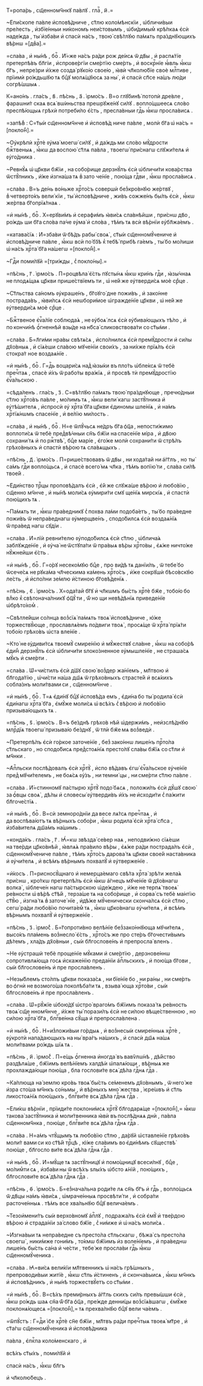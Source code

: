 Т=ропа́рь , сщ҃енномч҃нкꙋ па́влꙋ . глаⷭ҇ , и҃ .=

~Е҆пи́скопе па́вле и҆сповѣ́дниче , ст҃лю коло́мѣнскїи , ѡ҆бличи́выи пре́лесть , и҆збїе́нныи ни́кономъ неи́стовымъ , ѡ҆би́димым̾ крѣ́пкаѧ є҆сѝ наде́жда , ты̀ и҆зба́ви и҆ спасѝ на́съ , твою̀ свѣ́тлꙋю па́мѧть пра́зднꙋющихъ вѣ́рнѡ =[двⷤа].=

=сла́ва , и҆ ны́нѣ , боⷢ҇ . И҆́=же на́съ ра́ди рож де́исѧ ѿ дв҃ы , и҆ распѧ́тїе претерпѣ́въ бл҃гі́и , и҆спрове́ргїи сме́ртїю сме́рть , и҆ воскрⷭ҇нїе ꙗ҆́вль ꙗ҆́кѡ бг҃ъ , непре́зри и҆́хже созда̀ рꙋко́ю свое́ю , ꙗ҆вѝ чл҃колю́бїе своѐ млⷭ҇тиве , прїимѝ ро́ждьшꙋю тѧ бцⷣꙋ молѧ́щꙋюсѧ за ны̀ , и҆ спасѝ сп҃се на́шъ лю́ди согрѣ́шшыѧ .

К=ано́нъ . гла́съ , в҃ . пѣ́снь , а҃ . і҆рмо́съ . В=о глꙋбинѣ̀ потопѝ дре́вле , фараѡни́т скаѧ всѧ̀ вѡ́иньства преѡрꙋже́нꙋ си́лꙋ . вопло́щшеесѧ сло́во преспѣ́ющыѧ грѣхѝ потреби́ло є҆́сть , пресла́вныи гдⷭ҇ь ꙗ҆́кѡ просла́висѧ .

=запѣ́в̾ : С=т҃ы́и сщ҃енномч҃нче и҆ и҆сповѣ́д ниче па́вле , молѝ бг҃а ѡ҆ на́съ =[покло́н̾].=

~Оу҆крѣпѝ хрⷭ҇тѐ ᲂу҆ма̀ моегѡ̀ си́лꙋ , и҆ да́ждь ми сло́во мꙋ́дрости бжⷭ҇твеныѧ , ꙗ҆́кѡ да воспою̀ ст҃лѧ па́вла , твоегѡ̀ при́снагѡ слꙋжи́телѧ и҆ ᲂу҆го́дника .

~Ревнꙋ́ѧ ѡ҆ цр҃кви бж҃їи , на собо́рище дерзнꙋ́лъ є҆сѝ ѡ҆бличи́ти кова́рства ѿстꙋ́пникъ , и҆́же и҆згна́ша тѧ в̾ зато че́нїе , пою́ща гдⷭ҇ви , ꙗ҆́кѡ просла́висѧ .

=сла́ва . В=ъ де́нь во́ньже хрⷭ҇то́съ совершѝ без̾кро́внꙋю же́ртвꙋ , в̾ четверто́къ вели́ кїи , ты̀ и҆сповѣ́дниче , жи́въ сожже́нъ бы́лъ є҆сѝ , ꙗ҆́кѡ же́ртва бг҃опрїѧ́тнаѧ .

=и҆ ны́нѣ , боⷢ҇ . Х=ерꙋви́мъ и҆ серафи́мъ ꙗ҆ви́сѧ сла́внѣйши , при́снѡ дв҃о , ро́ждь ши бг҃а сло́ва па́че ᲂу҆ма̀ и҆ сло́ва , тѣ́мъ тѧ всѝ вѣ́рнїи ᲂу҆бл҃жа́емъ .

=катава́сїѧ : И҆=зба́ви ѿ бѣ́дъ рабы̀ своѧ̀ , ст҃ы́и сщ҃енномꙋ́чениче и҆ и҆сповѣ́дниче па́вле , ꙗ҆́кѡ всѝ по́ бз҃ѣ к̾ тебѣ̀ прибѣ га́емъ , ты́ бо мо́лиши ѡ҆ на́съ хрⷭ҇та̀ бг҃а на́шегѡ =[покло́н̾].=

~Гдⷭ҇и поми́лꙋй =[три́жды , с̾ покло́ны].=

=пѣ́снь , г҃ . і҆рмо́съ . П=роцвѣла̀ є҆́сть пꙋсты́нѧ ꙗ҆́кѡ кри́нъ гдⷭ҇и , ꙗ҆зы́чнаѧ не плодѧ́щаѧ цр҃кви прише́ствїемъ ти , ѡ҆ не́й же ᲂу҆тверди́сѧ моѐ срⷣце .

~Ст҃льства са́номъ ᲂу҆краше́нъ , бг҃оꙋго́ дне пожи́въ , и҆ зако́нне пострада́въ , ꙗ҆ви́лсѧ є҆сѝ неѡбори́мое ѡ҆гражде́нїе цр҃кви , ѡ҆ не́й же ᲂу҆тверди́сѧ моѐ срⷣце .

~Бжⷭ҇твеное є҆ѵⷢ҇а́лїе соблюда́ѧ , не ᲂу҆боѧ́ лсѧ є҆сѝ ᲂу҆бива́ющыхъ тѣ́ло , и҆ по кончи́нѣ ѻ҆́гненнѣй взы́де на нб҃са̀ сликовствова́ти со ст҃ы́ми .

=сла́ва . Б=л҃ги́ми нра́вы свѣтѧ́сѧ , и҆спо́лнилсѧ є҆сѝ премꙋ́дрости и҆ си́лы дх҃о́вныѧ , и҆ сїѧ́еши сла́вою мꙋче́нїи свои́хъ , за ни́хже прїѧ́лъ є҆сѝ стокра́т ное воздаѧ́нїе .

=и҆ ны́нѣ , боⷢ҇ . Г=дⷭ҇ь воцари́сѧ над̾ ꙗ҆зы́ки въ пло́ть ѡ҆бле́ксѧ ѿ тебѐ пречⷭ҇таѧ , спасѐ и҆́хъ ѿ рабо́ты вра́жїѧ , и҆ просвѣ тѝ премꙋ́дростїю є҆ѵⷢ҇а́льскою .

=сѣда́ленъ . гла́съ , з҃ . С=вѣ́тлꙋю па́мѧть твою̀ пра́зднꙋюще , пречю́дныи ст҃лю хрⷭ҇то́въ па́вле , мо́лимъ тѧ , ꙗ҆́кѡ вели́ кагѡ застꙋ́пника и҆ ᲂу҆тѣ́шителѧ , и҆спросѝ ᲂу҆ хрⷭ҇та̀ бг҃а цр҃кви є҆диномы шле́нїѧ , и҆ на́мъ хрⷭ҇тїѧ́нѡмъ спасе́нїе , и҆ ве́лїю ми́лость .

=сла́ва , и҆ ны́нѣ , боⷢ҇ . Н=е ѿлꙋ́чьсѧ не́дръ бг҃а ѻ҆ц҃а , непости́жимо воплоти́сѧ ѿ тебѐ пред̾вѣ́чныи сн҃ъ бж҃їи на спасе́нїе мі́ра , и҆ дв҃ою сохрани́ тѧ и҆ по ржⷭ҇твѣ̀ , бцⷣе марі́е , є҆го́же молѝ сохрани́ти ѿ стрѣ́лъ грѣхо́вныхъ и҆ спастѝ вѣ́рою тѧ сла́вѧщыхъ .

=пѣ́снь , д҃ . і҆рмо́съ . П=рише́ствовавъ ѿ дв҃ы , ни хода́тай ни а҆́гг҃лъ , но ты̀ са́мъ гдⷭ҇и вопло́щьсѧ , и҆ спасѐ всего́ мѧ чл҃ка , тѣ́мъ вопїю́ ти , сла́ва си́лѣ твое́й .

~Е҆ди́нство трⷪ҇цы проповѣ́далъ є҆сѝ , є҆́й же слꙋжа́ше вѣ́рою и҆ любо́вїю , сщ҃енно мч҃нче , и҆ ны́нѣ моли́сѧ ᲂу҆мири́ти смꙋ ще́нїѧ мирскі́ѧ , и҆ спастѝ пою́щихъ тѧ .

~Па́мѧть ти , ꙗ҆́кѡ пра́ведникꙋ с̾ похва ла́ми подоба́етъ , ты́ бо пра́ведне пожи́въ ѿ непра́веднагѡ ᲂу҆мерщве́нъ , сподо́билсѧ є҆сѝ воздаѧ́нїѧ ѿ пра́вед нагѡ сꙋді́и .

=сла́ва . И҆=лїѝ ревни́телю ᲂу҆подо́билсѧ є҆сѝ ст҃лю , ѡ҆блича́ѧ заблꙋжде́нїе , и҆ ᲂу҆ча̀ не ѿстꙋпа́ти ѿ пра́выѧ вѣ́ры хрⷭ҇то́вы , є҆ѧ́же ничто́же нꙋ́жнейши є҆́сть .

=и҆ ны́нѣ , боⷢ҇ . Г=о́рꙋ несеко́мꙋю бцⷣе , про ви́дѣ тѧ данїи́лъ , ѿ тебе́ бо ѿсече́сѧ не рꙋка́ма чл҃ческима ка́мень хрⷭ҇то́съ , и҆́же сокрꙋшѝ бѣсо́вскꙋю ле́сть , и҆ и҆спо́лни зе́млю и҆́стиною бг҃овѣ́денїѧ .

=пѣ́снь , є҃ . і҆рмо́съ . Х=ода́тай бг҃ꙋ и҆ чл҃кѡмъ бы́сть хрⷭ҇тѐ бж҃е , тобо́ю бо влⷣко к̾ свѣтонача́лникꙋ ѻ҆ц҃ꙋ́ ти , ѿ́ но щи невѣ́дѣнїѧ приведе́нїе ѡ҆брѣто́хом̾ .

~Свѣтле́йши со́лнца воз̾сїѧ̀ па́мѧть твоѧ̀ и҆сповѣ́дниче , ю҆́же торжествꙋ́юще , прославлѧ́емъ по́двиги твоѧ̀ , просѧ́ще ѿ хрⷭ҇та̀ прїѧ́ти тобо́ю грѣхо́въ ѡ҆ста вле́нїе .

~Кто̀ не ᲂу҆диви́тсѧ твоемꙋ̀ смире́нїю и҆ мꙋ́жествꙋ сла́вне , ꙗ҆́кѡ на собо́рѣ є҆ди́н̾ дерзнꙋ́лъ є҆сѝ ѡ҆бличи́ти ѕлоко́зненное ᲂу҆мышле́нїе , не страша́сѧ мꙋ́къ и҆ сме́рти .

=сла́ва . Ѡ҆=чи́стилъ є҆сѝ д́ш҃ꙋ свою̀ воз̾дер жа́нїемъ , мл҃твою и҆ бл҃года́тїю , ѡ҆чи́сти на́ша дш҃ѧ ѿ грѣхо́вныхъ страсте́й и҆ всѧ́кихъ собла́знъ моли́твами си , сщ҃енномч҃нче .

=и҆ ны́нѣ , боⷢ҇ . Т=ѧ є҆ди́нꙋ бцⷣꙋ и҆сповѣ́да емъ , є҆ди́на бо ты̀ родила̀ є҆сѝ є҆ди́нагѡ хрⷭ҇та̀ бг҃а , є҆мꙋ́же моли́сѧ ѡ҆ всѣ́хъ с̾ вѣ́рою и҆ любо́вїю призыва́ющыхъ тѧ .

=пѣ́снь , ѕ҃ . і҆рмо́съ . В=ъ бе́зднѣ грѣхо́в нѣй ѡ҆держи́мъ , неи҆зслѣ́днꙋю млрⷭ҇дїѧ твоегѡ̀ призыва́ю бе́зднꙋ , ѿ тлѝ бж҃е мѧ воз̾ведѝ .

~Претерпѣ́лъ є҆сѝ го́ркое заточе́нїе , без̾ зако́ннѡ лише́нъ прⷭ҇то́ла ст҃льскаго , но сподо́бисѧ пред̾стоѧ́нїѧ престо́лꙋ сла́вы бж҃їѧ со ст҃ли и҆ мч҃нки .

~А҆пⷭ҇льски послѣ́довалъ є҆сѝ хрⷭ҇тꙋ̀ , и҆спо вѣ́давъ є҆гѡ̀ є҆ѵⷢ҇а́льское ᲂу҆че́нїе пред̾ мꙋчи́телемъ , не боѧ́сѧ ᲂу҆́зъ , ни темни́ цы , ни сме́рти ст҃лю па́вле .

=сла́ва . И҆́=стинномꙋ па́стырю хрⷭ҇тꙋ̀ подо́ бѧсѧ , положи́лъ є҆сѝ дꙋ́шꙋ свою̀ за ѻ҆́вцы своѧ̀ , дѣ́лы и҆ словесы̀ ᲂу҆тверди́въ и҆́хъ не и҆сходи́ти с̾ па́жити бл҃гоче́стїѧ .

=и҆ ны́нѣ , боⷢ҇ . В=сѝ земноро́днїи да весе лѧ́тсѧ пречⷭ҇таѧ , и҆ да воспѣва́ютъ тѧ вѣ́рныхъ собо́ри , ꙗ҆́кѡ родила̀ є҆сѝ хрⷭ҇та̀ сп҃са , и҆зба́вителѧ дш҃а́мъ на́шимъ .

=конда́къ . гла́съ , г҃ . Ꙗ҆́=кѡ звѣзда̀ се́вер наѧ , неподви́жно сїѧ́еши на тве́рди цр҃ко́внѣй , ꙗ҆влѧ́ѧ пра́вило вѣ́ры , є҆ѧ́же ра́ди пострада́лъ є҆сѝ , сщ҃енномꙋ́чениче па́вле , тѣ́мъ хрⷭ҇то́съ дарова́ тѧ цр҃кви свое́й наста́вника и҆ ᲂу҆чи́телѧ , и҆ всѣ́мъ вѣ́рнымъ похвалꙋ̀ и҆ ᲂу҆тверже́нїе .

=и҆́косъ . П=рисносꙋ́щнаго и҆ немерца́емаго свѣ́та хрⷭ҇та̀ зрѣ́ти жела́ѧ при́снѡ , кро́ткѡ претерпѣ́лъ є҆сѝ ꙗ҆́кѡ а҆́гнецъ мꙋче́нїе ѿ дх҃о́внагѡ волка̀ , ѡ҆блече́н нагѡ па́стырскою ѡ҆де́ждею , и҆́же не терпѧ̀ твоеѧ̀ ре́вности ѡ҆ вѣ́рѣ ст҃ѣ́й , терза́ше тѧ на собо́рище , и҆ сорва̀ съ тебѐ ма́нтїю ст҃ꙋ́ю , и҆згна̀ тѧ в̾ заточе́ нїе , и҆дѣ́же мꙋ́ченически сконча́лсѧ є҆сѝ ст҃лю , сегѡ̀ ра́ди любо́вїю почита́ем̾ тѧ , ꙗ҆́кѡ цр҃ко́внагѡ ᲂу҆чи́телѧ , и҆ всѣ́мъ вѣ́рнымъ похвалꙋ̀ и҆ ᲂу҆тверже́нїе .

=пѣ́снь , з҃ . і҆рмо́с̾ . Б=г҃опроти́вно велѣ́нїе без̾зако́ннꙋюща мꙋчи́телѧ , высо́къ пла́мень воз̾несло̀ є҆́сть , хрⷭ҇то́съ же про сте́ръ бг҃очести́вымъ дѣ́темъ , хла́дъ дх҃о́вныи , сы́и бл҃гослове́нъ и҆ препросла́ вленъ .

~Не ᲂу҆страшѝ тебѐ проще́нїе мꙋ́ками и҆ сме́ртїю , дерзнове́ннѡ сопротивлѧ́юща госѧ и҆скаже́нїю преда́нїи а҆пⷭ҇льскихъ , и҆ пою́ща бг҃ови , сы́и бл҃гослове́нъ и҆ пре просла́вленъ .

~Незы́блемъ сто́лпъ цр҃кви показа́сѧ , ни бїе́нїе бо , ни ра́ны , ни сме́рть во ѻ҆гнѝ не возмого́ша поколѣба́ти тѧ , взыва́ юща хрⷭ҇то́ви , сы́и бл҃гослове́нъ и҆ пре просла́вленъ .

=сла́ва . Ѡ҆=рꙋ́жїе ѡ҆бою́дꙋ ѡ҆стро̀ враго́мъ бж҃їимъ показа́ тѧ ре́вность твоѧ̀ сщ҃е нномч҃нче , и҆́хже ты̀ порази́лъ є҆сѝ не си́лою вѣще́ственною , но си́лою хрⷭ҇та̀ бг҃а , блгⷭ҇ве́нна сꙋ́ща и҆ препросла́влена .

=и҆ ны́нѣ , боⷢ҇ . Н=из̾ложи́выи го́рдыѧ , и҆ воз̾несы́и смире́нныѧ хрⷭ҇тѐ , ᲂу҆кротѝ напа́дающыхъ на ны̀ вра́гъ на́шихъ , и҆ спасѝ дш҃ѧ на́шѧ моли́твами ро́ждь шїѧ тѧ .

=пѣ́снь , и҃ . і҆рмо́с̾ . П=е́щь ѻ҆́гненна и҆ногда̀ въ вавѷлѡ́нѣ , дѣ́йство раздѣлѧ́ше , бж҃їимъ велѣ́нїемъ халдѣ́и ѡ҆палѧ́ющи , вѣ́рныѧ же прохлажда́ющи пою́ща , бла гослови́те всѧ̀ дѣ́ла гдⷭ҇нѧ гдⷭ҇а .

~Ка́плюща на́ землю кро́вь твоѧ̀ бы́сть се́менемъ дх҃о́внымъ , ѿ него́ же и҆зра сто́ша мч҃нкъ со́ньмы , и҆ вѣ́рныхъ мно́ жества , і҆єре́ѡвъ и҆ ст҃ль ликостоѧ́нїѧ пою́щыхъ , блгⷭ҇ви́те всѧ̀ дѣ́ла гдⷭ҇нѧ гдⷭ҇а .

~Е҆ли́кѡ вѣ́рнїи , прїиди́те поклони́мсѧ хрⷭ҇тꙋ̀ бл҃годарѧ́ще =[покло́н̾],= ꙗ҆́кѡ такова̀ застꙋ́пника и҆ моли́твенника ꙗ҆вѝ въ послѣ́днѧѧ днѝ , па́вла сщ҃енномч҃нка , пою́ще , блгⷭ҇ви́те всѧ̀ дѣ́ла гдⷭ҇нѧ гдⷭ҇а .

=сла́ва . Н=а́мъ чтꙋ́щымъ тѧ любо́вїю ст҃лю , да́рꙋй ѡ҆ставле́нїе грѣхо́въ моли́т вами си ко ст҃ѣ́й трⷪ҇цѣ , ю҆́же сла́вимъ во є҆ди́нѣмъ сꙋществѣ̀ пою́ще , бл҃госло ви́те всѧ̀ дѣ́ла гдⷭ҇нѧ гдⷭ҇а .

=и҆ ны́нѣ , боⷢ҇ . И҆=мꙋ́ще тѧ застꙋ́пницꙋ и҆ помо́щницꙋ всеси́лнꙋ , бцⷣе , мо́лим̾ти сѧ , и҆зба́ви ны ѿ всѣ́хъ ѕлы́хъ ѡ҆бсто ѧ́нїй , пою́щихъ , бл҃гослови́те всѧ̀ дѣ́ла гдⷭ҇нѧ гдⷭ҇а .

=пѣ́снь , ѳ҃ . і҆рмо́съ . Б=ез̾нача́льна роди́те лѧ сн҃ъ бг҃ъ и҆ гдⷭ҇ь , вопло́щьсѧ ѿ дв҃цы на́мъ ꙗ҆ви́сѧ , ѡ҆мраче́нныѧ просвѣти́ ти , и҆ собра́ти расточе́нныѧ . тѣ́мъ все хва́льнꙋю бцⷣꙋ велича́емъ .

~Тезои҆мени́тъ сы́и верхо́вномꙋ а҆пⷭ҇лꙋ , подража́лъ є҆сѝ є҆мꙋ̀ и҆ тве́рдою вѣ́рою и҆ страда́нїи за́ слово бж҃їе , с̾ ни́мже и҆ ѡ҆ на́съ моли́сѧ .

~И҆згна́выи тѧ непра́ведне съ престо́ла ст҃льскагѡ , бѣжа̀ съ престо́ла своегѡ̀ , ники́мже гони́мъ , то́кмѡ бж҃їимъ и҆з воле́нїемъ , и҆ пра́веднѡ лише́нъ бы́сть са́на и҆ че́сти , тебе́ же просла́ви гдⷭ҇ь ꙗ҆́кѡ сщ҃енномꙋ́ченика .

=сла́ва . Ꙗ҆=ви́сѧ вели́кїи мл҃твенникъ ѡ҆ на́съ грѣ́шныхъ , препроводи́выи житїѐ , ꙗ҆́кѡ ст҃ль и҆́стиненъ , и҆ сконча́выисѧ , ꙗ҆́кѡ мч҃нкъ и҆ и҆сповѣ́дникъ , и҆ ны́нѣ торжествꙋ́етъ со ст҃ы́ми .

=и҆ ны́нѣ , боⷢ҇ . В=сѣ́хъ преми́рныхъ а҆́гг҃ль скихъ си́лъ превы́шши є҆сѝ , ꙗ҆́кѡ ро́ждь шаѧ сн҃а ѿ́ бг҃а ѻ҆ц҃а , пре́жде денни́цы воз̾сїѧ́вшагѡ , є҆мꙋ́же поклонѧ́ющесѧ =[покло́н̾],= тѧ прехва́лнꙋю бцⷣꙋ вели ча́емъ .

=ѿпꙋ́стъ : Г=дⷭ҇и і҆с҃е хрⷭ҇тѐ сн҃е бж҃їи , мл҃твъ ра́ди пречⷭ҇тыѧ твоеѧ̀ мт҃ре , и҆ ст҃а́гѡ сщ҃енномꙋ́ченика и҆ и҆сповѣ́дника

па́вла , є҆пкⷭ҇па коло́менскаго , и҆

всѣ́хъ ст҃ы́хъ , поми́лꙋй и҆

спасѝ на́съ , ꙗ҆́кѡ бл҃гъ

и҆ чл҃колю́бецъ .

